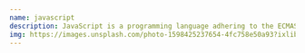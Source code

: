 ```yaml
---
name: javascript
description: JavaScript is a programming language adhering to the ECMAScript spec.
img: https://images.unsplash.com/photo-1598425237654-4fc758e50a93?ixlib=rb-1.2.1&ixid=eyJhcHBfaWQiOjEyMDd9&auto=format&fit=crop&w=675&q=80
---
```

